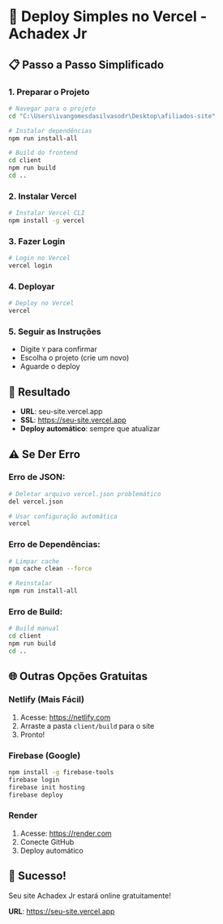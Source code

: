 # 🚀 Deploy Simples no Vercel - Achadex Jr

## 📋 **Passo a Passo Simplificado**

### **1. Preparar o Projeto**
```bash
# Navegar para o projeto
cd "C:\Users\ivangomesdasilvasodr\Desktop\afiliados-site"

# Instalar dependências
npm run install-all

# Build do frontend
cd client
npm run build
cd ..
```

### **2. Instalar Vercel**
```bash
# Instalar Vercel CLI
npm install -g vercel
```

### **3. Fazer Login**
```bash
# Login no Vercel
vercel login
```

### **4. Deployar**
```bash
# Deploy no Vercel
vercel
```

### **5. Seguir as Instruções**
- Digite `Y` para confirmar
- Escolha o projeto (crie um novo)
- Aguarde o deploy

## 🎯 **Resultado**
- **URL**: seu-site.vercel.app
- **SSL**: https://seu-site.vercel.app
- **Deploy automático**: sempre que atualizar

## ⚠️ **Se Der Erro**

### **Erro de JSON:**
```bash
# Deletar arquivo vercel.json problemático
del vercel.json

# Usar configuração automática
vercel
```

### **Erro de Dependências:**
```bash
# Limpar cache
npm cache clean --force

# Reinstalar
npm run install-all
```

### **Erro de Build:**
```bash
# Build manual
cd client
npm run build
cd ..
```

## 🌐 **Outras Opções Gratuitas**

### **Netlify (Mais Fácil)**
1. Acesse: https://netlify.com
2. Arraste a pasta `client/build` para o site
3. Pronto!

### **Firebase (Google)**
```bash
npm install -g firebase-tools
firebase login
firebase init hosting
firebase deploy
```

### **Render**
1. Acesse: https://render.com
2. Conecte GitHub
3. Deploy automático

## 🎉 **Sucesso!**
Seu site Achadex Jr estará online gratuitamente!

**URL**: https://seu-site.vercel.app 